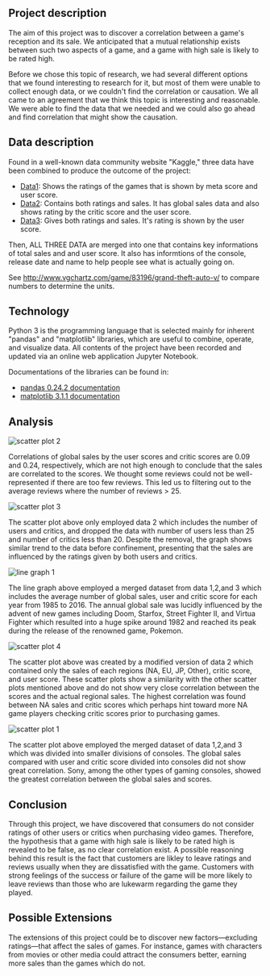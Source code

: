 ## Project description
The aim of this project was to discover a correlation between a game's reception and its sale. We anticipated that a mutual relationship exists between such two aspects of a game, and a game with high sale is likely to be rated high. 

Before we chose this topic of research, we had several different options that we found interesting to research for it, but most of them were unable to collect enough data, or we couldn't find the correlation or causation. We all came to an agreement that we think this topic is interesting and reasonable. We were able to find the data that we needed and we could also go ahead and find correlation that might show the causation.

## Data description
Found in a well-known data community website "Kaggle," three data have been combined to produce the outcome of the project:
  
- [Data1](https://www.kaggle.com/destring/metacritic-reviewed-games-since-2000): Shows the ratings of the games that is shown by meta score and user score.
- [Data2](https://www.kaggle.com/rush4ratio/video-game-sales-with-ratings): Contains both ratings and sales. It has global sales data and also shows rating by the critic score and the user score.
- [Data3](https://www.kaggle.com/rgwegwegwe/vgsaledata): Gives both ratings and sales. It's rating is shown by the user score.
  
Then, ALL THREE DATA are merged into one that contains key informations of total sales and and user score. It also has informtions of the console, release date and name to help people see what is actually going on. 
   
See http://www.vgchartz.com/game/83196/grand-theft-auto-v/ to compare numbers to determine the units.

## Technology
Python 3 is the programming language that is selected mainly for inherent "pandas" and "matplotlib" libraries, which are useful to combine, operate, and visualize data. All contents of the project have been recorded and updated via an online web application Jupyter Notebook.

Documentations of the libraries can be found in:
- [pandas 0.24.2 documentation](https://pandas.pydata.org/pandas-docs/stable/getting_started/tutorials.html)
- [matplotlib 3.1.1 documentation](https://matplotlib.org/3.1.1/tutorials/introductory/usage.html)

## Analysis
![scatter plot 2](https://github.com/shpark61/data_science_project/blob/master/graphs/scatter%20plot%202.png)

Correlations of global sales by the user scores and critic scores are 0.09 and 0.24, respectively, which are not high enough to conclude that the sales are correlated to the scores. We thought some reviews could not be well-represented if there are too few reviews. This led us to filtering out to the average reviews where the number of reviews > 25.

![scatter plot 3](https://github.com/shpark61/data_science_project/blob/master/graphs/scatter%20plot%203.png)

The scatter plot above only employed data 2 which includes the number of users and critics, and dropped the data with number of users less than 25 and number of critics less than 20. Despite the removal, the graph shows similar trend to the data before confinement, presenting that the sales are influenced by the ratings given by both users and critics.

![line graph 1](https://github.com/shpark61/data_science_project/blob/master/graphs/line%20graph%201.png)

The line graph above employed a merged dataset from data 1,2,and 3 which includes the average number of global sales, user and critic score for each year from 1985 to 2016. The annual global sale was lucidly influenced by the advent of new games including Doom, Starfox, Street Fighter II, and Virtua Fighter which resulted into a huge spike around 1982 and reached its peak during the release of the renowned game, Pokemon.

![scatter plot 4](https://github.com/shpark61/data_science_project/blob/master/graphs/scatter%20plot%204.png)

The scatter plot above was created by a modified version of data 2 which contained only the sales of each regions (NA, EU, JP, Other), critic score, and user score. These scatter plots show a similarity with the other scatter plots mentioned above and do not show very close correlation between the scores and the actual regional sales. The highest correlation was found between NA sales and critic scores which perhaps hint toward more NA game players checking critic scores prior to purchasing games.

![scatter plot 1](https://github.com/shpark61/data_science_project/blob/master/graphs/scatter%20plot%201.png)

The scatter plot above employed the merged dataset of data 1,2,and 3 which was divided into smaller divisions of consoles. The global sales compared with user and critic score divided into consoles did not show great correlation. Sony, among the other types of gaming consoles, showed the greatest correlation between the global sales and scores.

## Conclusion

Through this project, we have discovered that consumers do not consider ratings of other users or critics when purchasing video games. Therefore, the hypothesis that a game with high sale is likely to be rated high is revealed to be false, as no clear correlation exist. A possible reasoning behind this result is the fact that customers are likley to leave ratings and reviews usually when they are dissatisfied with the game. Customers with strong feelings of the success or failure of the game will be more likely to leave reviews than those who are lukewarm regarding the game they played. 

## Possible Extensions

The extensions of this project could be to discover new factors—excluding ratings—that affect the sales of games. For instance, games with characters from movies or other media could attract the consumers better, earning more sales than the games which do not.

